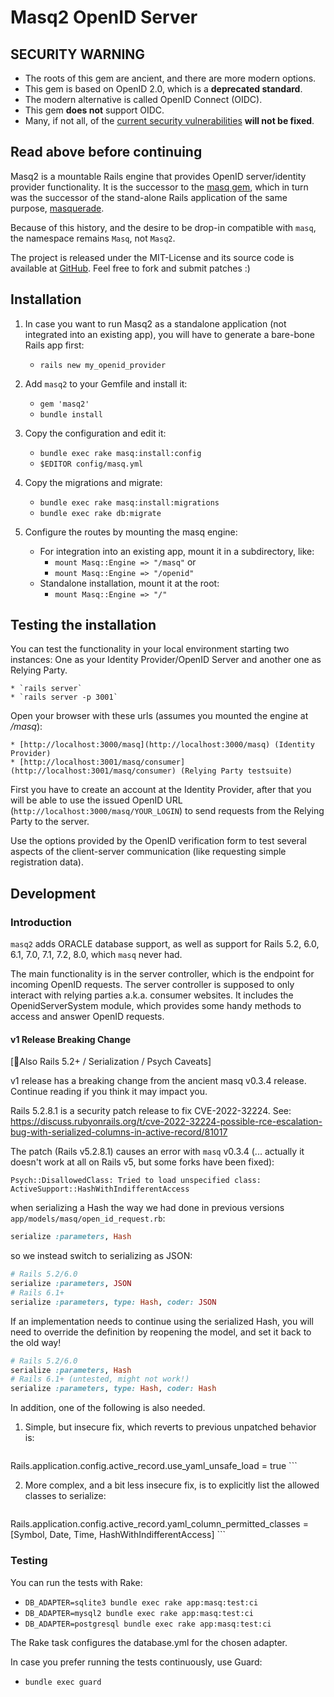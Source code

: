 # Masq2 OpenID Server

## SECURITY WARNING

- The roots of this gem are ancient, and there are more modern options.
- This gem is based on OpenID 2.0, which is a **deprecated standard**.
- The modern alternative is called OpenID Connect (OIDC).
- This gem **does not** support OIDC.
- Many, if not all, of the [current security vulnerabilities](https://github.com/oauth-xx/masq2/security/code-scanning) **will not be fixed**.

## Read above before continuing

Masq2 is a mountable Rails engine that provides OpenID server/identity provider functionality.
It is the successor to the [masq gem](https://github.com/dennisreimann/masq), which in turn
was the successor of the stand-alone Rails application of the same purpose, [masquerade](http://github.com/dennisreimann/masquerade/).

Because of this history, and the desire to be drop-in compatible with `masq`,
the namespace remains `Masq`, not `Masq2`.

The project is released under the MIT-License and its source code is available at [GitHub](http://github.com/oauth-xx/masq2/).
Feel free to fork and submit patches :)

## Installation

1. In case you want to run Masq2 as a standalone application (not integrated into an existing app), you will have to generate a bare-bone Rails app first:
    * `rails new my_openid_provider`

2. Add `masq2` to your Gemfile and install it:
    * `gem 'masq2'`
    * `bundle install`

3. Copy the configuration and edit it:
    * `bundle exec rake masq:install:config`
    * `$EDITOR config/masq.yml`

4. Copy the migrations and migrate:
    * `bundle exec rake masq:install:migrations`
    * `bundle exec rake db:migrate`

5. Configure the routes by mounting the masq engine:
    * For integration into an existing app, mount it in a subdirectory, like:
        * `mount Masq::Engine => "/masq"` or
        * `mount Masq::Engine => "/openid"`
    * Standalone installation, mount it at the root:
        * `mount Masq::Engine => "/"`

## Testing the installation

You can test the functionality in your local environment starting two instances: One as
your Identity Provider/OpenID Server and another one as Relying Party.

    * `rails server`
    * `rails server -p 3001`

Open your browser with these urls (assumes you mounted the engine at */masq*):

    * [http://localhost:3000/masq](http://localhost:3000/masq) (Identity Provider)
    * [http://localhost:3001/masq/consumer](http://localhost:3001/masq/consumer) (Relying Party testsuite)

First you have to create an account at the Identity Provider, after that you will be able
to use the issued OpenID URL (`http://localhost:3000/masq/YOUR_LOGIN`) to send requests from the
Relying Party to the server.

Use the options provided by the OpenID verification form to test several aspects of the
client-server communication (like requesting simple registration data).

## Development

### Introduction

`masq2` adds ORACLE database support, as well as support for
Rails 5.2, 6.0, 6.1, 7.0, 7.1, 7.2, 8.0,
which `masq` never had.

The main functionality is in the server controller, which is the endpoint for incoming
OpenID requests. The server controller is supposed to only interact with relying parties
a.k.a. consumer websites. It includes the OpenidServerSystem module, which provides some
handy methods to access and answer OpenID requests.

#### v1 Release Breaking Change

\[📒Also Rails 5.2+ / Serialization / Psych Caveats\]

v1 release has a breaking change from the ancient masq v0.3.4 release.
Continue reading if you think it may impact you.

Rails 5.2.8.1 is a security patch release to fix CVE-2022-32224.
See: https://discuss.rubyonrails.org/t/cve-2022-32224-possible-rce-escalation-bug-with-serialized-columns-in-active-record/81017

The patch (Rails v5.2.8.1) causes an error with `masq` v0.3.4
(... actually it doesn't work at all on Rails v5, but some forks have been fixed):

```
Psych::DisallowedClass: Tried to load unspecified class: ActiveSupport::HashWithIndifferentAccess
```

when serializing a Hash the way we had done in previous versions `app/models/masq/open_id_request.rb`:
```ruby
serialize :parameters, Hash
```

so we instead switch to serializing as JSON:
```ruby
# Rails 5.2/6.0
serialize :parameters, JSON
# Rails 6.1+
serialize :parameters, type: Hash, coder: JSON
```

If an implementation needs to continue using the serialized Hash,
you will need to override the definition by reopening the model,
and set it back to the old way!

```ruby
# Rails 5.2/6.0
serialize :parameters, Hash
# Rails 6.1+ (untested, might not work!)
serialize :parameters, type: Hash, coder: Hash
```

In addition, one of the following is also needed.

1. Simple, but insecure fix, which reverts to previous unpatched behavior is:

      ```ruby
Rails.application.config.active_record.use_yaml_unsafe_load = true
      ```

2. More complex, and a bit less insecure fix, is to explicitly list the allowed classes to serialize:

      ```ruby
Rails.application.config.active_record.yaml_column_permitted_classes = [Symbol, Date, Time, HashWithIndifferentAccess]
      ```

### Testing

You can run the tests with Rake:

* `DB_ADAPTER=sqlite3 bundle exec rake app:masq:test:ci`
* `DB_ADAPTER=mysql2 bundle exec rake app:masq:test:ci`
* `DB_ADAPTER=postgresql bundle exec rake app:masq:test:ci`

The Rake task configures the database.yml for the chosen adapter.

In case you prefer running the tests continuously, use Guard:

* `bundle exec guard`
